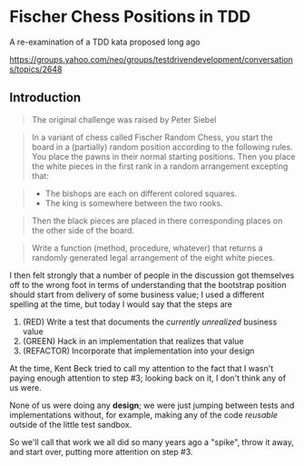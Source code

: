 # Fischer Chess Positions in TDD

A re-examination of a TDD kata proposed long ago

https://groups.yahoo.com/neo/groups/testdrivendevelopment/conversations/topics/2648

## Introduction

> The original challenge was raised by Peter Siebel

> In a variant of chess called Fischer Random Chess, you start the
board in a (partially) random position according to the following
rules. You place the pawns in their normal starting positions. Then
you place the white pieces in the first rank in a random arrangement
excepting that:

> * The bishops are each on different colored squares.
> * The king is somewhere between the two rooks.

> Then the black pieces are placed in there corresponding places on the
other side of the board.

> Write a function (method, procedure, whatever) that returns a
randomly generated legal arrangement of the eight white pieces.

I then felt strongly that a number of people in the discussion got
themselves off to the wrong foot in terms of understanding that the
bootstrap position should start from delivery of some business value;
I used a different spelling at the time, but today I would say that
the steps are

1. (RED) Write a test that documents the _currently unrealized_ business value
2. (GREEN) Hack in an implementation that realizes that value
3. (REFACTOR) Incorporate that implementation into your design

At the time, Kent Beck tried to call my attention to the fact that I wasn't
paying enough attention to step #3; looking back on it, I don't think
any of us were.

None of us were doing any **design**; we were just jumping between tests
and implementations without, for example, making any of the code _reusable_
outside of the little test sandbox.

So we'll call that work we all did so many years ago a "spike", throw it
away, and start over, putting more attention on step #3.